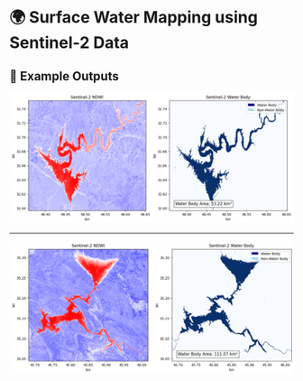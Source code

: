 # 🌍 Surface Water Mapping using Sentinel-2 Data


## 📸 Example Outputs

![image alt](https://github.com/SaeidDaliriSusefi/Surface-Water-Mapping-Sentinel2/blob/3fb4f1904cd8f742b842430abe8f27edc3f9713f/Images/download.png)

----------------------------------------------------------------------------------------------------------------------------------------------------

![image alt](https://github.com/SaeidDaliriSusefi/Surface-Water-Mapping-Sentinel2/blob/44bcb5aab240fe8c7c7a1b3b834026c2facf44e0/Images/download%20(3).png)

